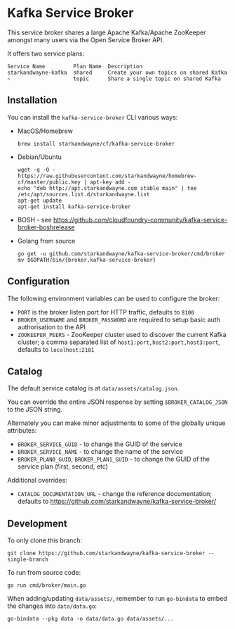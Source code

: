 # Kafka Service Broker

This service broker shares a large Apache Kafka/Apache ZooKeeper amongst many users via the Open Service Broker API.

It offers two service plans:

```
Service Name         Plan Name  Description
starkandwayne-kafka  shared     Create your own topics on shared Kafka
~                    topic      Share a single topic on shared Kafka
```

## Installation

You can install the `kafka-service-broker` CLI various ways:

* MacOS/Homebrew

    ```
    brew install starkandwayne/cf/kafka-service-broker
    ```

* Debian/Ubuntu

    ```
    wget -q -O - https://raw.githubusercontent.com/starkandwayne/homebrew-cf/master/public.key | apt-key add -
    echo "deb http://apt.starkandwayne.com stable main" | tee /etc/apt/sources.list.d/starkandwayne.list
    apt-get update
    apt-get install kafka-service-broker
    ```

* BOSH - see https://github.com/cloudfoundry-community/kafka-service-broker-boshrelease

* Golang from source

    ```
    go get -u github.com/starkandwayne/kafka-service-broker/cmd/broker
    mv $GOPATH/bin/{broker,kafka-service-broker}
    ```

## Configuration

The following environment variables can be used to configure the broker:

* `PORT` is the broker listen port for HTTP traffic, defaults to `8100`
* `BROKER_USERNAME` and `BROKER_PASSWORD` are required to setup basic auth authorisation to the API
* `ZOOKEEPER_PEERS` - ZooKeeper cluster used to discover the current Kafka cluster; a comma separated list of `host1:port,host2:port,host3:port`, defaults to `localhost:2181`

## Catalog

The default service catalog is at `data/assets/catalog.json`.

You can override the entire JSON response by setting `$BROKER_CATALOG_JSON` to the JSON string.

Alternately you can make minor adjustments to some of the globally unique attributes:

* `BROKER_SERVICE_GUID` - to change the GUID of the service
* `BROKER_SERVICE_NAME` - to change the name of the service
* `BROKER_PLAN0_GUID`, `BROKER_PLAN1_GUID` - to change the GUID of the service plan (first, second, etc)

Additional overrides:
* `CATALOG_DOCUMENTATION_URL` - change the reference documentation; defaults to https://github.com/starkandwayne/kafka-service-broker/

## Development

To only clone this branch:

```
git clone https://github.com/starkandwayne/kafka-service-broker --single-branch
```

To run from source code:

```
go run cmd/broker/main.go
```

When adding/updating `data/assets/`, remember to run `go-bindata` to embed the changes into `data/data.go`:

```
go-bindata --pkg data -o data/data.go data/assets/...
```
